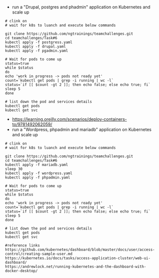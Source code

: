 - run a "Drupal, postgres and phadmin" application on Kubernetes and scale up
```
# clink on 
# wait for k8s to luanch and execute below commands

git clone https://github.com/ngtrainings/teamchallenges.git
cd teamchallenges/Task#6
kubectl apply -f postgress.yaml
kubectl apply -f drupal.yaml
kubectl apply -f pgadmin.yaml

# Wait for pods to come up
status=true 
while $status
do
echo 'work in progress -> pods not ready yet'
count=`kubectl get pods | grep -i running | wc -l`
status=`if [[ $count -gt 2 ]]; then echo false; else echo true; fi`
sleep 5
done

# list down the pod and services details
kubectl get pods
kubectl get svc

```
- https://learning.oreilly.com/scenarios/deploy-containers-to/9781492062059/
- run a "Wordpress, phpadmin and mariadb" application on Kubernetes and scale up
```
# clink on 
# wait for k8s to luanch and execute below commands

git clone https://github.com/ngtrainings/teamchallenges.git
cd teamchallenges/Task#6
kubectl apply -f mariadb.yaml
sleep 30
kubectl apply -f wordpress.yaml
kubectl apply -f phpadmin.yaml

# Wait for pods to come up
status=true 
while $status
do
echo 'work in progress -> pods not ready yet'
count=`kubectl get pods | grep -i running | wc -l`
status=`if [[ $count -gt 2 ]]; then echo false; else echo true; fi`
sleep 5
done

# list down the pod and services details
kubectl get pods
kubectl get svc

#reference links
https://github.com/kubernetes/dashboard/blob/master/docs/user/access-control/creating-sample-user.md
https://kubernetes.io/docs/tasks/access-application-cluster/web-ui-dashboard/
https://andrewlock.net/running-kubernetes-and-the-dashboard-with-docker-desktop/

```

